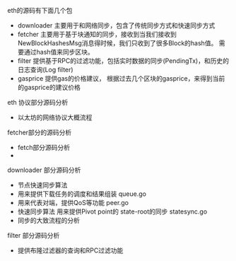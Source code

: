eth的源码有下面几个包
- downloader 主要用于和网络同步，包含了传统同步方式和快速同步方式
- fetcher 主要用于基于块通知的同步，接收到当我们接收到NewBlockHashesMsg消息得时候，我们只收到了很多Block的hash值。 需要通过hash值来同步区块。
- filter 提供基于RPC的过滤功能，包括实时数据的同步(PendingTx)，和历史的日志查询(Log filter)
- gasprice 提供gas的价格建议， 根据过去几个区块的gasprice，来得到当前的gasprice的建议价格

eth 协议部分源码分析
- 以太坊的网络协议大概流程

fetcher部分的源码分析
- fetch部分源码分析
- 
downloader 部分源码分析
- 节点快速同步算法
- 用来提供下载任务的调度和结果组装 queue.go
- 用来代表对端，提供QoS等功能 peer.go
- 快速同步算法 用来提供Pivot point的 state-root的同步 statesync.go
- 同步的大致流程的分析

filter 部分源码分析
- 提供布隆过滤器的查询和RPC过滤功能